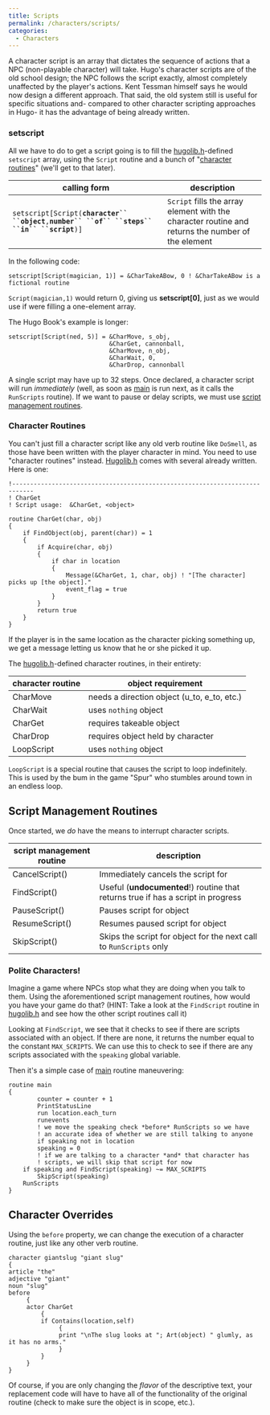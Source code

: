 ```yaml
---
title: Scripts
permalink: /characters/scripts/
categories: 
  - Characters
---
```


A character script is an array that dictates the sequence of actions
that a NPC (non-playable character) will take. Hugo's character scripts
are of the old school design; the NPC follows the script exactly, almost
completely unaffected by the player's actions. Kent Tessman himself says
he would now design a different approach. That said, the old system
still is useful for specific situations and- compared to other character
scripting approaches in Hugo- it has the advantage of being already
written. 

### setscript

All we have to do to get a script going is to fill the
[hugolib.h](library/hugolib.h/)-defined `setscript` array, using the
`Script` routine and a bunch of "[character routines]({{page.url}}#character-routines)"
(we'll get to that later).

| calling form                                                                                        | description                                                                                       |
|-----------------------------------------------------------------------------------------------------|---------------------------------------------------------------------------------------------------|
| `setscript[Script(`**`character`` ``object`**`,`**`number`` ``of`` ``steps`` ``in`` ``script`**`)]` | `Script` fills the array element with the character routine and returns the number of the element |

In the following code:

    setscript[Script(magician, 1)] = &CharTakeABow, 0 ! &CharTakeABow is a fictional routine

`Script(magician,1)` would return 0, giving us **setscript\[0\]**, just
as we would use if were filling a one-element array.

The Hugo Book's example is longer:

    setscript[Script(ned, 5)] = &CharMove, s_obj,
                                &CharGet, cannonball,
                                &CharMove, n_obj,
                                &CharWait, 0,
                                &CharDrop, cannonball

A single script may have up to 32 steps.
Once declared, a character script will run *immediately* (well, as soon
as [main](routines/main/) is run next, as it calls the `RunScripts`
routine). If we want to pause or delay scripts, we must use
[script management routines](characters/scripts/).

### Character Routines

You can't just fill a character script like any old verb routine like
`DoSmell`, as those have been written with the player character in mind.
You need to use "character routines" instead.
[Hugolib.h](library/hugolib.h/) comes with several already written.
Here is one:

    !----------------------------------------------------------------------------
    ! CharGet
    ! Script usage:  &CharGet, <object>

    routine CharGet(char, obj)
    {
        if FindObject(obj, parent(char)) = 1
        {
            if Acquire(char, obj)
            {
                if char in location
                {
                    Message(&CharGet, 1, char, obj) ! "[The character] picks up [the object]."
                    event_flag = true
                }
            }
            return true
        }
    }

If the player is in the same location as the character picking something
up, we get a message letting us know that he or she picked it up.

The [hugolib.h](library/hugolib.h/)-defined character routines, in
their entirety:

| character routine | object requirement                            |
|-------------------|-----------------------------------------------|
| CharMove          | needs a direction object (u_to, e_to, etc.) |
| CharWait          | uses `nothing` object                         |
| CharGet           | requires takeable object                      |
| CharDrop          | requires object held by character             |
| LoopScript        | uses `nothing` object                         |

`LoopScript` is a special routine that causes the script to loop
indefinitely. This is used by the bum in the game "Spur" who stumbles
around town in an endless loop.

## Script Management Routines

Once started, we *do* have the means to interrupt character scripts.

| script management routine | description                                                                            |
|---------------------------|----------------------------------------------------------------------------------------|
| CancelScript(<obj>)       | Immediately cancels the script for <obj>                                               |
| FindScript(<obj>)         | Useful (**undocumented**!) routine that returns true if <obj> has a script in progress |
| PauseScript(<obj>)        | Pauses script for object <obj>                                                         |
| ResumeScript(<obj>)       | Resumes paused script for object <obj>                                                 |
| SkipScript(<obj>)         | Skips the script for object <obj> for the next call to `RunScripts` only               |

### Polite Characters!

Imagine a game where NPCs stop what they are doing when you talk to
them. Using the aforementioned script management routines, how would you
have your game do that? (HINT: Take a look at the `FindScript` routine
in [hugolib.h](library/hugolib.h/) and see how the other script
routines call it)

Looking at `FindScript`, we see
that it checks to see if there are scripts associated with an object. If
there are none, it returns the number equal to the constant
`MAX_SCRIPTS`. We can use this to check to see if there are any scripts
associated with the `speaking` global variable.

Then it's a simple case of [main](routines/main/) routine maneuvering:

    routine main
    {
            counter = counter + 1
            PrintStatusLine
            run location.each_turn
            runevents
            ! we move the speaking check *before* RunScripts so we have
            ! an accurate idea of whether we are still talking to anyone
            if speaking not in location
            speaking = 0
            ! if we are talking to a character *and* that character has
            ! scripts, we will skip that script for now
        if speaking and FindScript(speaking) ~= MAX_SCRIPTS
            SkipScript(speaking)
        RunScripts
    }

## Character Overrides

Using the `before` property, we can change the execution of a character
routine, just like any other verb routine.

    character giantslug "giant slug"
    {
    article "the"
    adjective "giant"
    noun "slug"
    before
         {
         actor CharGet
             {
             if Contains(location,self)
                  {
                  print "\nThe slug looks at "; Art(object) " glumly, as it has no arms."
                  }
             }
         }
    }

Of course, if you are only changing the *flavor* of the descriptive
text, your replacement code will have to have all of the functionality
of the original routine (check to make sure the object is in scope,
etc.).
